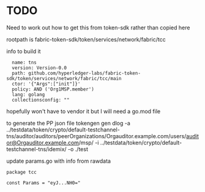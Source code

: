 # TODO

Need to work out how to get this from token-sdk rather than copied here

rootpath is fabric-token-sdk/token/services/network/fabric/tcc

info to build it

      name: tns
      version: Version-0.0
      path: github.com/hyperledger-labs/fabric-token-sdk/token/services/network/fabric/tcc/main
      ctor: '{"Args":["init"]}'
      policy: AND ('Org1MSP.member')
      lang: golang
      collectionsconfig: ""

hopefully won't have to vendor it but I will need a go.mod file

to generate the PP json file
tokengen gen dlog -a ../testdata/token/crypto/default-testchannel-tns/auditor/auditors/peerOrganizations/Orgauditor.example.com/users/auditor@Orgauditor.example.com/msp/ -i ../testdata/token/crypto/default-testchannel-tns/idemix/ -o ./test

update params.go with info from rawdata

```
package tcc

const Params = "eyJ...NH0="
```

